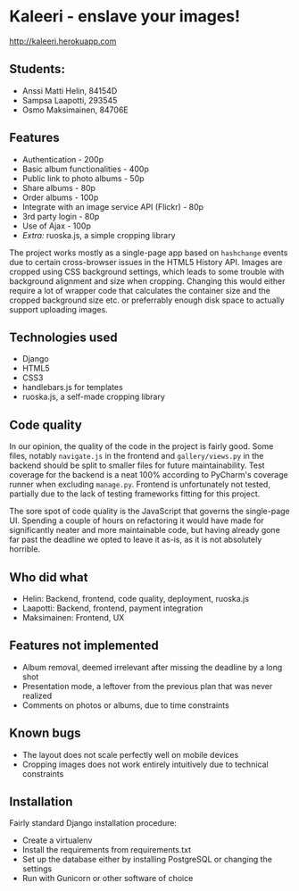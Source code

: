 # Kaleeri - enslave your images!

http://kaleeri.herokuapp.com

## Students:

* Anssi Matti Helin, 84154D
* Sampsa Laapotti, 293545
* Osmo Maksimainen, 84706E

## Features

* Authentication - 200p
* Basic album functionalities - 400p
* Public link to photo albums - 50p
* Share albums - 80p
* Order albums - 100p
* Integrate with an image service API (Flickr) - 80p
* 3rd party login - 80p
* Use of Ajax - 100p
* *Extra:* ruoska.js, a simple cropping library

The project works mostly as a single-page app based on `hashchange` events due to certain cross-browser issues in the HTML5 History API.
Images are cropped using CSS background settings, which leads to some trouble with background alignment and size when cropping. Changing
this would either require a lot of wrapper code that calculates the container size and the cropped background size etc. or preferrably
enough disk space to actually support uploading images.

## Technologies used

* Django
* HTML5
* CSS3
* handlebars.js for templates
* ruoska.js, a self-made cropping library

## Code quality

In our opinion, the quality of the code in the project is fairly good. Some files, notably `navigate.js` in the frontend and
`gallery/views.py` in the backend should be split to smaller files for future maintainability. Test coverage for the backend is a neat
100% according to PyCharm's coverage runner when excluding `manage.py`. Frontend is unfortunately not tested, partially due to the lack
of testing frameworks fitting for this project.

The sore spot of code quality is the JavaScript that governs the single-page UI. Spending a couple of hours on refactoring it would have
made for significantly neater and more maintainable code, but having already gone far past the deadline we opted to leave it as-is,
as it is not absolutely horrible.

## Who did what

* Helin: Backend, frontend, code quality, deployment, ruoska.js
* Laapotti: Backend, frontend, payment integration
* Maksimainen: Frontend, UX

## Features not implemented

* Album removal, deemed irrelevant after missing the deadline by a long shot
* Presentation mode, a leftover from the previous plan that was never realized
* Comments on photos or albums, due to time constraints

## Known bugs

* The layout does not scale perfectly well on mobile devices
* Cropping images does not work entirely intuitively due to technical constraints

## Installation

Fairly standard Django installation procedure:
* Create a virtualenv
* Install the requirements from requirements.txt
* Set up the database either by installing PostgreSQL or changing the settings
* Run with Gunicorn or other software of choice
